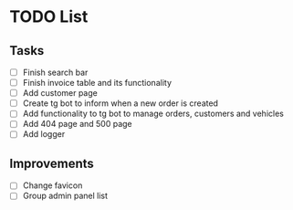 # TODO List

## Tasks
- [ ] Finish search bar
- [ ] Finish invoice table and its functionality
- [ ] Add customer page
- [ ] Create tg bot to inform when a new order is created
- [ ] Add functionality to tg bot to manage orders, customers and vehicles
- [ ] Add 404 page and 500 page
- [ ] Add logger

## Improvements
- [ ] Change favicon
- [ ] Group admin panel list
